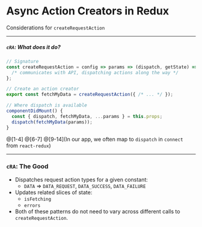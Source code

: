# Async Action Creators in Redux

Considerations for `createRequestAction`

---

##### `cRA`: What does it do?

```js
// Signature
const createRequestAction = config => params => (dispatch, getState) => {
  /* communicates with API, dispatching actions along the way */
};

// Create an action creator
export const fetchMyData = createRequestAction({ /* ... */ });

// Where dispatch is available
componentDidMount() {
  const { dispatch, fetchMyData, ...params } = this.props;
  dispatch(fetchMyData(params));
}
```

@[1-4]
@[6-7]
@[9-14](In our app, we often map to `dispatch` in `connect` from `react-redux`)

---

### `cRA`: The Good

- Dispatches request action types for a given constant:
  - `DATA` => `DATA_REQUEST`, `DATA_SUCCESS`, `DATA_FAILURE`
- Updates related slices of state:
  - `isFetching`
  - `errors`
- Both of these patterns do not need to vary across different calls to `createRequestAction`.
